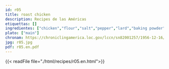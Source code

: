```yaml
---
id: r05
title: roast chicken
description: Recipes de las Américas
etiquettas: []
ingredientes: ["chicken","flour","salt","pepper","lard","baking powder","egg","milk","butter"]
plato: ["main"]
chronam: https://chroniclingamerica.loc.gov/lccn/sn82001257/1956-12-16/ed-1/seq-5/
jpg: r05.jpg
pdf: r05.en.pdf
---
```


{{< readFile file="./html/recipes/r05.en.html">}}